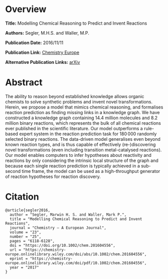 # Overview
**Title:**
Modelling Chemical Reasoning to Predict and Invent Reactions

**Authors:**
Segler, M.H.S. and Waller, M.P.

**Publication Date:**
2016/11/11

**Publication Link:**
[Chemistry Europe](https://chemistry-europe.onlinelibrary.wiley.com/doi/abs/10.1002/chem.201604556)

**Alternative Publication Links:**
[arXiv](https://arxiv.org/abs/1608.07117)

# Abstract
The ability to reason beyond established knowledge allows organic chemists to solve synthetic problems and invent novel transformations. Herein, we propose a model that mimics chemical reasoning, and formalises reaction prediction as finding missing links in a knowledge graph. 
We have constructed a knowledge graph containing 14.4 million molecules and 8.2 million binary reactions, which represents the bulk of all chemical reactions ever published in the scientific literature. 
Our model outperforms a rule-based expert system in the reaction prediction task for 180 000 randomly selected binary reactions. 
The data-driven model generalises even beyond known reaction types, and is thus capable of effectively (re-)discovering novel transformations (even including transition metal-catalysed reactions). Our model enables computers to infer hypotheses about reactivity and reactions by only considering the intrinsic local structure of the graph and because each single reaction prediction is typically achieved in a sub-second time frame, the model can be used as a high-throughput generator of reaction hypotheses for reaction discovery.


# Citation
```
@article{segler2016,
  author = "Segler, Marwin H. S. and Waller, Mark P.",
  title = "Modelling Chemical Reasoning to Predict and Invent Reactions",
  journal = "Chemistry – A European Journal",
  volume = "23",
  number = "25",
  pages = "6118-6128",
  doi = "https://doi.org/10.1002/chem.201604556",
  url = "https://chemistry-europe.onlinelibrary.wiley.com/doi/abs/10.1002/chem.201604556",
  eprint = "https://chemistry-europe.onlinelibrary.wiley.com/doi/pdf/10.1002/chem.201604556",
  year = "2017"
}
```

